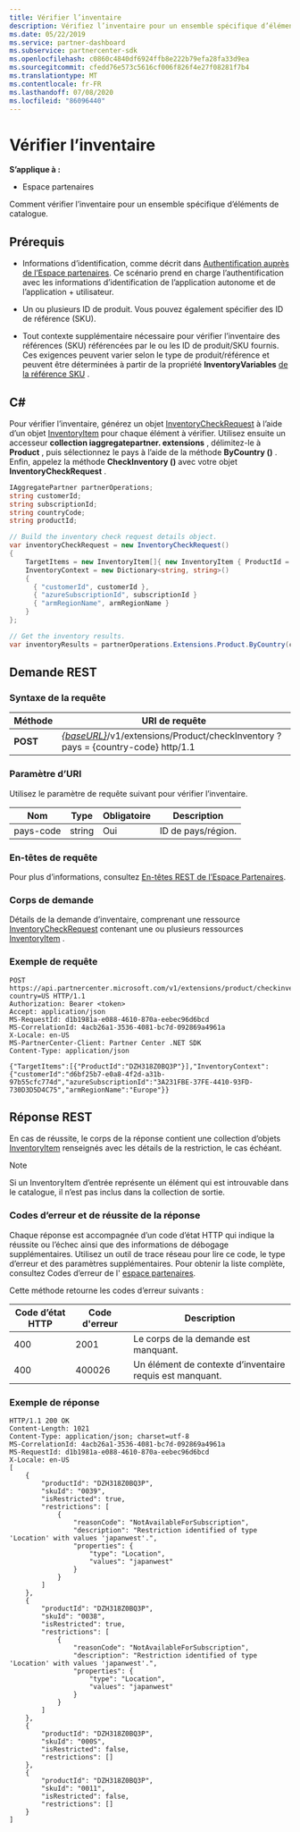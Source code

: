 ```yaml
---
title: Vérifier l’inventaire
description: Vérifiez l’inventaire pour un ensemble spécifique d’éléments de catalogue.
ms.date: 05/22/2019
ms.service: partner-dashboard
ms.subservice: partnercenter-sdk
ms.openlocfilehash: c0860c4840df6924ffb8e222b79efa28fa33d9ea
ms.sourcegitcommit: cfedd76e573c5616cf006f826f4e27f08281f7b4
ms.translationtype: MT
ms.contentlocale: fr-FR
ms.lasthandoff: 07/08/2020
ms.locfileid: "86096440"
---
```

# <a name="check-inventory"></a>Vérifier l’inventaire

**S’applique à :**

- Espace partenaires

Comment vérifier l’inventaire pour un ensemble spécifique d’éléments de catalogue.

## <a name="prerequisites"></a>Prérequis

- Informations d’identification, comme décrit dans [Authentification auprès de l’Espace partenaires](partner-center-authentication.md). Ce scénario prend en charge l’authentification avec les informations d’identification de l’application autonome et de l’application + utilisateur.

- Un ou plusieurs ID de produit. Vous pouvez également spécifier des ID de référence (SKU).

- Tout contexte supplémentaire nécessaire pour vérifier l’inventaire des références (SKU) référencées par le ou les ID de produit/SKU fournis. Ces exigences peuvent varier selon le type de produit/référence et peuvent être déterminées à partir de la propriété **InventoryVariables** [de la référence SKU](product-resources.md#sku) .

## <a name="c"></a>C\#

Pour vérifier l’inventaire, générez un objet [InventoryCheckRequest](product-resources.md#inventorycheckrequest) à l’aide d’un objet [InventoryItem](product-resources.md#inventoryitem) pour chaque élément à vérifier. Utilisez ensuite un accesseur **collection iaggregatepartner. extensions** , délimitez-le à **Product** , puis sélectionnez le pays à l’aide de la méthode **ByCountry ()** . Enfin, appelez la méthode **CheckInventory ()** avec votre objet **InventoryCheckRequest** .

``` csharp
IAggregatePartner partnerOperations;
string customerId;
string subscriptionId;
string countryCode;
string productId;

// Build the inventory check request details object.
var inventoryCheckRequest = new InventoryCheckRequest()
{
    TargetItems = new InventoryItem[]{ new InventoryItem { ProductId = productId } },
    InventoryContext = new Dictionary<string, string>()
    {
      { "customerId", customerId },
      { "azureSubscriptionId", subscriptionId }
      { "armRegionName", armRegionName }
    }
};

// Get the inventory results.
var inventoryResults = partnerOperations.Extensions.Product.ByCountry(countryCode).CheckInventory(inventoryCheckRequest);
```

## <a name="rest-request"></a>Demande REST

### <a name="request-syntax"></a>Syntaxe de la requête

| Méthode   | URI de requête                                                                                                                              |
|----------|------------------------------------------------------------------------------------------------------------------------------------------|
| **POST** | [*{baseURL}*](partner-center-rest-urls.md)/v1/extensions/Product/checkInventory ? pays = {country-code} http/1.1                        |

### <a name="uri-parameter"></a>Paramètre d’URI

Utilisez le paramètre de requête suivant pour vérifier l’inventaire.

| Nom                   | Type     | Obligatoire | Description                                                     |
|------------------------|----------|----------|-----------------------------------------------------------------|
| pays-code           | string   | Oui      | ID de pays/région.                                            |

### <a name="request-headers"></a>En-têtes de requête

Pour plus d’informations, consultez [En-têtes REST de l’Espace Partenaires](headers.md).

### <a name="request-body"></a>Corps de demande

Détails de la demande d’inventaire, comprenant une ressource [InventoryCheckRequest](product-resources.md#inventorycheckrequest) contenant une ou plusieurs ressources [InventoryItem](product-resources.md#inventoryitem) .

### <a name="request-example"></a>Exemple de requête

```http
POST https://api.partnercenter.microsoft.com/v1/extensions/product/checkinventory?country=US HTTP/1.1
Authorization: Bearer <token>
Accept: application/json
MS-RequestId: d1b1981a-e088-4610-870a-eebec96d6bcd
MS-CorrelationId: 4acb26a1-3536-4081-bc7d-092869a4961a
X-Locale: en-US
MS-PartnerCenter-Client: Partner Center .NET SDK
Content-Type: application/json

{"TargetItems":[{"ProductId":"DZH318Z0BQ3P"}],"InventoryContext":{"customerId":"d6bf25b7-e0a8-4f2d-a31b-97b55cfc774d","azureSubscriptionId":"3A231FBE-37FE-4410-93FD-730D3D5D4C75","armRegionName":"Europe"}}
```

## <a name="rest-response"></a>Réponse REST

En cas de réussite, le corps de la réponse contient une collection d’objets [InventoryItem](product-resources.md#inventoryitem) renseignés avec les détails de la restriction, le cas échéant.

>[!NOTE]
>Si un InventoryItem d’entrée représente un élément qui est introuvable dans le catalogue, il n’est pas inclus dans la collection de sortie.

### <a name="response-success-and-error-codes"></a>Codes d’erreur et de réussite de la réponse

Chaque réponse est accompagnée d’un code d’état HTTP qui indique la réussite ou l’échec ainsi que des informations de débogage supplémentaires. Utilisez un outil de trace réseau pour lire ce code, le type d’erreur et des paramètres supplémentaires. Pour obtenir la liste complète, consultez Codes d’erreur de l' [espace partenaires](error-codes.md).

Cette méthode retourne les codes d’erreur suivants :

| Code d’état HTTP     | Code d'erreur   | Description                                                                                               |
|----------------------|--------------|-----------------------------------------------------------------------------------------------------------|
| 400                  | 2001         | Le corps de la demande est manquant.                                                                              |
| 400                  | 400026       | Un élément de contexte d’inventaire requis est manquant.                                                             |

### <a name="response-example"></a>Exemple de réponse

```http
HTTP/1.1 200 OK
Content-Length: 1021
Content-Type: application/json; charset=utf-8
MS-CorrelationId: 4acb26a1-3536-4081-bc7d-092869a4961a
MS-RequestId: d1b1981a-e088-4610-870a-eebec96d6bcd
X-Locale: en-US
[
    {
        "productId": "DZH318Z0BQ3P",
        "skuId": "0039",
        "isRestricted": true,
        "restrictions": [
            {
                "reasonCode": "NotAvailableForSubscription",
                "description": "Restriction identified of type 'Location' with values 'japanwest'.",
                "properties": {
                    "type": "Location",
                    "values": "japanwest"
                }
            }
        ]
    },
    {
        "productId": "DZH318Z0BQ3P",
        "skuId": "0038",
        "isRestricted": true,
        "restrictions": [
            {
                "reasonCode": "NotAvailableForSubscription",
                "description": "Restriction identified of type 'Location' with values 'japanwest'.",
                "properties": {
                    "type": "Location",
                    "values": "japanwest"
                }
            }
        ]
    },
    {
        "productId": "DZH318Z0BQ3P",
        "skuId": "000S",
        "isRestricted": false,
        "restrictions": []
    },
    {
        "productId": "DZH318Z0BQ3P",
        "skuId": "0011",
        "isRestricted": false,
        "restrictions": []
    }
]
```